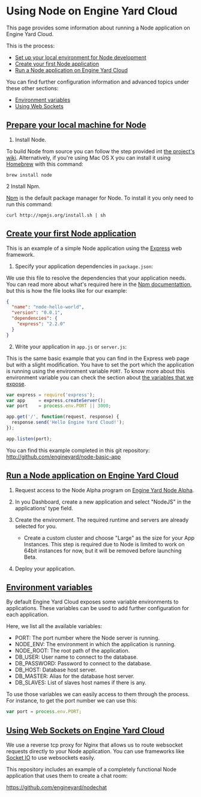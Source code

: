 # Using Node on Engine Yard Cloud

This page provides some information about running a Node application on Engine Yard Cloud.

This is the process:

* [Set up your local environment for Node development][1]
* [Create your first Node application][2]
* [Run a Node application on Engine Yard Cloud][3]

You can find further configuration information and advanced topics under these other sections:

* [Environment variables][4]
* [Using Web Sockets][5]

<a href="#topic1"><h2 id="#topic1">Prepare your local machine for Node</h2></a>

1. Install Node.

  To build Node from source you can follow the step provided int [the project's wiki](https://github.com/joyent/node/wiki/Installation).
  Alternatively, if you're using Mac OS X you can install it using [Homebrew](http://mxcl.github.com/homebrew/) with this command:

    brew install node

2 Install Npm.

  [Npm](http://npmjs.org/) is the default package manager for Node. To install it you only need to run this command:

    curl http://npmjs.org/install.sh | sh

<a href="#topic2"><h2 id="#topic2">Create your first Node application</h2></a>

This is an example of a simple Node application using the [Express](http://expressjs.com/) web framework.

1. Specify your application dependencies in `package.json`:

We use this file to resolve the dependencies that your application needs. You can read more about what's required here in the [Npm documentattion](http://npmjs.org/doc/json.html), but this is how the file looks like for our example:

```json
{
  "name": "node-hello-world",
  "version": "0.0.1",
  "dependencies": {
    "express": "2.2.0"
  }
}
```

2. Write your application in `app.js` or `server.js`:

This is the same basic example that you can find in the Express web page but with a slight modification. You have to set the port which the application is running using the environment variable `PORT`. To know more about this environment variable you can check the section about [the variables that we expose](#topic4).

```javascript
var express = require('express');
var app     = express.createServer();
var port    = process.env.PORT || 3000;

app.get('/', function(request, response) {
  response.send('Hello Engine Yard Cloud!');
});

app.listen(port);
```

You can find this example completed in this git repository: http://github.com/engineyard/node-basic-app

<a href="#topic3"><h2 id="#topic3">Run a Node application on Engine Yard Cloud</h2></a>

1. Request access to the Node Alpha program on [Engine Yard Node Alpha](#).

2. In you Dashboard, create a new application and select "NodeJS" in the applications' type field.

3. Create the environment. The required runtime and servers are already selected for you.

    - Create a custom cluster and choose "Large" as the size for your App Instances. This step is required due to Node is limited to work on 64bit instances for now, but it will be removed before launching Beta.

4. Deploy your application.

<a href="#topic4"><h2 id="#topic4">Environment variables</h2></a>

By default Engine Yard Cloud exposes some variable environments to applications. These variables can be used to add further configuration for each application.

Here, we list all the available variables:

- PORT: The port number where the Node server is running.
- NODE_ENV: The environment in which the application is running.
- NODE_ROOT: The root path of the application.
- DB_USER: User name to connect to the database.
- DB_PASSWORD: Password to connect to the database.
- DB_HOST: Database host server.
- DB_MASTER: Alias for the database host server.
- DB_SLAVES: List of slaves host names if there is any.

To use those variables we can easily access to them through the process. For instance, to get the port number we can use this:

```javascript
var port = process.env.PORT;
```

<a href="#topic5"><h2 id="#topic5">Using Web Sockets on Engine Yard Cloud</h2></a>

We use a reverse tcp proxy for Nginx that allows us to route websocket requests directly to your Node application. You can use frameworks like [Socket IO](http://socket.io/) to use websockets easily.

This repository includes an example of a completely functional Node application that uses them to create a chat room:

https://github.com/engineyard/nodechat

[1]: #topic1        "topic1"
[2]: #topic2        "topic2"
[3]: #topic3        "topic3"
[4]: #topic4        "topic4"
[5]: #topic5        "topic5"
